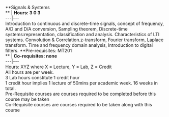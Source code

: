 **Signals & Systems  
** | **Hours: 3 0 3**  
---|---  
Introduction to continuous and discrete-time signals, concept of frequency, A/D and D/A conversion, Sampling theorem, Discrete-time systems:representation, classification and analysis. Characteristics of LTI systems. Convolution & Correlation.z-transform, Fourier transform, Laplace transform. Time and frequency domain analysis, Introduction to digital filters. 
**Pre-requisites: MT201  
** | **Co-requisites: none**  
---|---  
Hours: XYZ where X = Lecture, Y = Lab, Z = Credit  
All hours are per week.  
3 Lab hours constitute 1 credit hour  
1 credit hour implies 1 lecture of 50mins per academic week. 16 weeks in total.  
Pre-Requisite courses are courses required to be completed before this course may be taken  
Co-Requisite courses are courses required to be taken along with this course
